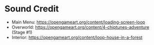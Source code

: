 # Sound Credit

-   Main Menu: https://opengameart.org/content/loading-screen-loop
-   Overworld: https://opengameart.org/content/4-chiptunes-adventure (Stage #1)
-   Interior: https://opengameart.org/content/loop-house-in-a-forest
